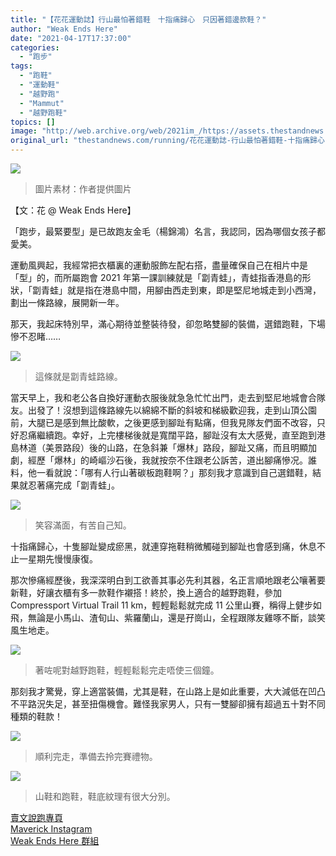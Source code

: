 ```yaml
---
title: "【花花運動誌】行山最怕著錯鞋　十指痛歸心　只因著錯邊款鞋？"
author: "Weak Ends Here"
date: "2021-04-17T17:37:00"
categories:
  - "跑步"
tags:
  - "跑鞋"
  - "運動鞋"
  - "越野跑"
  - "Mammut"
  - "越野跑鞋"
topics: []
image: "http://web.archive.org/web/2021im_/https://assets.thestandnews.com/media/photos/Q_LeW9P.png"
original_url: "thestandnews.com/running/花花運動誌-行山最怕著錯鞋-十指痛歸心-只因著錯邊款鞋"
---
```

![](http://web.archive.org/web/2021im_/https://assets.thestandnews.com/media/photos/Q_LeW9P.png)
> 圖片素材：作者提供圖片

【文：花 @ Weak Ends Here】

「跑步，最緊要型」是已故跑友金毛（楊錦鴻）名言，我認同，因為哪個女孩子都愛美。

運動風興起，我經常把衣櫃裏的運動服飾左配右搭，盡量確保自己在相片中是「型」的，而所屬跑會 2021 年第一課訓練就是「劏青蛙」，青蛙指香港島的形狀，「劏青蛙」就是指在港島中間，用腳由西走到東，即是堅尼地城走到小西灣，劃出一條路線，展開新一年。

那天，我起床特別早，滿心期待並整裝待發，卻忽略雙腳的裝備，選錯跑鞋，下場慘不忍睹……

![](http://web.archive.org/web/2021im_/https://assets.thestandnews.com/media/photos/01_8QxBf.jpg)
> 這條就是劏青蛙路線。

當天早上，我和老公各自換好運動衣服後就急急忙忙出門，走去到堅尼地城會合隊友。出發了！沒想到這條路線先以綿綿不斷的斜坡和梯級歡迎我，走到山頂公園前，大腿已是感到無比酸軟，之後更感到腳趾有點痛，但我見隊友們面不改容，只好忍痛繼續跑。幸好，上完樓梯後就是寬闊平路，腳趾沒有太大感覺，直至跑到港島林道（美景路段）後的山路，在急斜兼「爆林」路段，腳趾又痛，而且明顯加劇，經歷「爆林」的崎嶇沙石後，我就按奈不住跟老公訴苦，道出腳痛慘况。誰料，他一看就說：「哪有人行山著碳板跑鞋啊？」那刻我才意識到自己選錯鞋，結果就忍著痛完成「劏青蛙」。

![](http://web.archive.org/web/2021im_/https://assets.thestandnews.com/media/photos/04_Z1spS.jpg)
> 笑容滿面，有苦自己知。

十指痛歸心，十隻腳趾變成瘀黑，就連穿拖鞋稍微觸碰到腳趾也會感到痛，休息不止一星期先慢慢康復。

那次慘痛經歷後，我深深明白到工欲善其事必先利其器，名正言順地跟老公嚷著要新鞋，好讓衣櫃有多一款鞋作襯搭！終於，換上適合的越野跑鞋，參加 Compressport Virtual Trail 11 km，輕輕鬆鬆就完成 11 公里山賽，稱得上健步如飛，無論是小馬山、渣旬山、紫羅蘭山，還是孖崗山，全程跟隊友雞啄不斷，談笑風生地走。

![](http://web.archive.org/web/2021im_/https://assets.thestandnews.com/media/photos/03_lLnxr.jpg)
> 著咗呢對越野跑鞋，輕輕鬆鬆完走唔使三個鐘。

那刻我才驚覺，穿上適當裝備，尤其是鞋，在山路上是如此重要，大大減低在凹凸不平路況失足，甚至扭傷機會。難怪我家男人，只有一雙腳卻擁有超過五十對不同種類的鞋款！

![](http://web.archive.org/web/2021im_/https://assets.thestandnews.com/media/photos/02_pK2TO.jpg)
> 順利完走，準備去拎完賽禮物。

![](http://web.archive.org/web/2021im_/https://assets.thestandnews.com/media/photos/05_vcsVG.jpg)
> 山鞋和跑鞋，鞋底紋理有很大分別。

[賣文說跑專頁](http://web.archive.org/web/20211229101658/https://www.facebook.com/1841803306084163/)  
[Maverick Instagram](http://web.archive.org/web/20211229101658/https://www.instagram.com/maverick_au/)  
[Weak Ends Here 群組](http://web.archive.org/web/20211229101658/https://www.facebook.com/groups/498772610150499/)